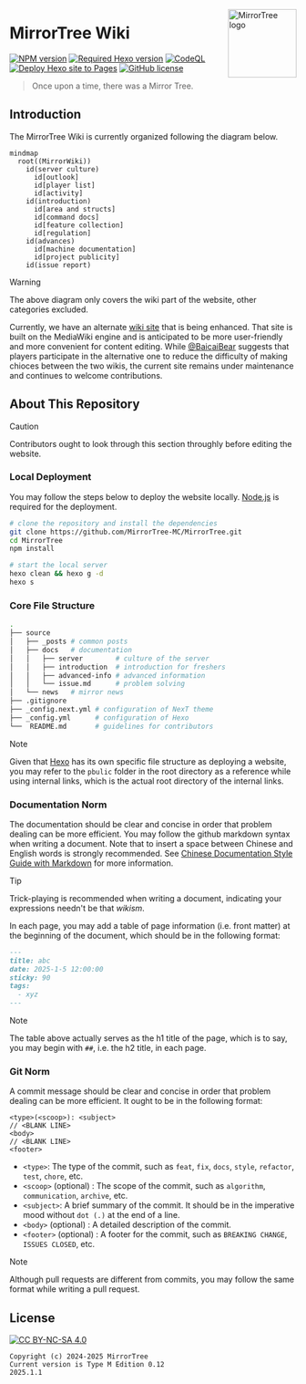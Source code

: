 <a title="MirrorTree Wiki" href="https://wiki.mirror.bearcabbage.top/"><img align="right" alt="MirrorTree logo" width="120" height="120" src="/source/images/logo.svg"></a>

# MirrorTree Wiki

[![NPM version](https://img.shields.io/npm/v/hexo-theme-next?color=red&logo=npm&style=flat-square)](https://www.npmjs.com/package/hexo-theme-next)
[![Required Hexo version](https://img.shields.io/badge/hexo-%3E=5.3.0-blue?style=flat-square&logo=hexo)](https://hexo.io)
[![CodeQL](https://github.com/MirrorTree-MC/MirrorTree/actions/workflows/github-code-scanning/codeql/badge.svg)](https://github.com/MirrorTree-MC/MirrorTree/actions/workflows/github-code-scanning/codeql)
[![Deploy Hexo site to Pages](https://github.com/MirrorTree-MC/MirrorTree/actions/workflows/hexo.yaml/badge.svg)](https://github.com/MirrorTree-MC/MirrorTree/actions/workflows/hexo.yaml)
[![GitHub license](https://img.shields.io/badge/license-CC_4.0-blue)](https://creativecommons.org/licenses/by-nc-sa/4.0/)

> Once upon a time, there was a Mirror Tree.

## Introduction

The MirrorTree Wiki is currently organized following the diagram below.

```mermaid
mindmap
  root((MirrorWiki))
    id(server culture)
      id[outlook]
      id[player list]
      id[activity]
    id(introduction)
      id[area and structs]
      id[command docs]
      id[feature collection]
      id[regulation]
    id(advances)
      id[machine documentation]
      id[project publicity]
    id(issue report)
```

> [!WARNING]
> The above diagram only covers the wiki part of the website, other categories excluded.

Currently, we have an alternate [wiki site](https://wiki-mirror.bearcabbage.top/) that is being enhanced. That site is built on the MediaWiki engine and is anticipated to be more user-friendly and more convenient for content editing. While [@BaicaiBear](https://github.com/BaicaiBear) suggests that players participate in the alternative one to reduce the difficulty of making chioces between the two wikis, the current site remains under maintenance and continues to welcome contributions.

## About This Repository

> [!CAUTION]
> Contributors ought to look through this section throughly before editing the website.

### Local Deployment

You may follow the steps below to deploy the website locally. [Node.js](https://nodejs.org/zh-cn) is required for the deployment.

```bash
# clone the repository and install the dependencies
git clone https://github.com/MirrorTree-MC/MirrorTree.git
cd MirrorTree
npm install
```

```bash
# start the local server
hexo clean && hexo g -d
hexo s
```

### Core File Structure

```bash
.
├── source
│   ├── _posts # common posts
│   ├── docs   # documentation
│   │   ├── server        # culture of the server
│   │   ├── introduction  # introduction for freshers
│   │   ├── advanced-info # advanced information
│   │   └── issue.md      # problem solving
│   └── news   # mirror news
├── .gitignore
├── _config.next.yml # configuration of NexT theme
├── _config.yml      # configuration of Hexo
└──  README.md       # guidelines for contributors
```

> [!NOTE]
> Given that [Hexo](https://hexo.io/) has its own specific file structure as deploying a website, you may refer to the `pbulic` folder in the root directory as a reference while using internal links, which is the actual root directory of the internal links.

### Documentation Norm

The documentation should be clear and concise in order that problem dealing can be more efficient. You may follow the github markdown syntax when writing a document. Note that to insert a space between Chinese and English words is strongly recommended. See [Chinese Documentation Style Guide with Markdown](https://zhuanlan.zhihu.com/p/144446995) for more information.

> [!TIP]
> Trick-playing is recommended when writing a document, indicating your expressions needn't be that *wikism*.

In each page, you may add a table of page information (i.e. front matter) at the beginning of the document, which should be in the following format:

```markdown
---
title: abc
date: 2025-1-5 12:00:00
sticky: 90
tags:
  - xyz
---
```

> [!NOTE]
> The table above actually serves as the h1 title of the page, which is to say, you may begin with `##`, i.e. the h2 title, in each page.

### Git Norm

A commit message should be clear and concise in order that problem dealing can be more efficient. It ought to be in the following format:

```git
<type>(<scoop>): <subject>
// <BLANK LINE>
<body>
// <BLANK LINE>
<footer>
```

- `<type>`: The type of the commit, such as `feat`, `fix`, `docs`, `style`, `refactor`, `test`, `chore`, etc.
- `<scoop>` (optional) : The scope of the commit, such as `algorithm`, `communication`, `archive`, etc.
- `<subject>`: A brief summary of the commit. It should be in the imperative mood without `dot (.)` at the end of a line.
- `<body>` (optional) : A detailed description of the commit.
- `<footer>` (optional) : A footer for the commit, such as `BREAKING CHANGE`, `ISSUES CLOSED`, etc.

> [!NOTE]
> Although pull requests are different from commits, you may follow the same format while writing a pull request.

## License

[![CC BY-NC-SA 4.0](https://mirrors.creativecommons.org/presskit/buttons/88x31/svg/by-nc-sa.svg)](https://creativecommons.org/licenses/by-nc-sa/4.0/)

```plaintext
Copyright (c) 2024-2025 MirrorTree
Current version is Type M Edition 0.12
2025.1.1
```
